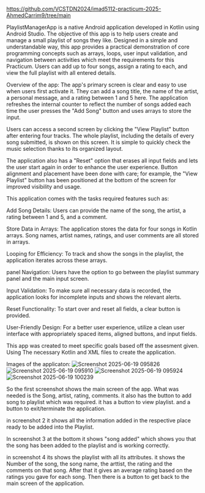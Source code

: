 https://github.com/VCSTDN2024/imad5112-practicum-2025-AhmedCarrim9/tree/main

PlaylistManagerApp is a native Android application developed in Kotlin using Android Studio. 
The objective of this app is to help users create and manage a small playlist of songs they like.
Designed in a simple and understandable way, this app provides a practical demonstration of core programming concepts such as arrays, loops, user input validation, and navigation between activities 
which meet the requirements for this Practicum. Users can add up to four songs, assign a rating to each, and view the full playlist with all entered details.

Overview of the app:
The app's primary screen is clear and easy to use when users first activate it.
They can add a song title, the name of the artist, a personal message, and a rating between 1 and 5 here.
The application refreshes the internal counter to reflect the number of songs added each time the user presses the "Add Song" button and uses arrays to store the input.

Users can access a second screen by clicking the "View Playlist" button after entering four tracks.
The whole playlist, including the details of every song submitted, is shown on this screen.
It is simple to quickly check the music selection thanks to its organized layout.

The application also has a "Reset" option that erases all input fields and lets the user start again in order to enhance the user experience.
Button alignment and placement have been done with care; for example, the "View Playlist" button has been positioned at the bottom of the screen for improved visibility and usage.

This application comes with the tasks required features such as:

 Add Song Details: Users can provide the name of the song, the artist, a rating between 1 and 5, and a comment.

 Store Data in Arrays: The application stores the data for four songs in Kotlin arrays.  Song names, artist names, ratings, and user comments are all stored in arrays.

 Looping for Efficiency: To track and show the songs in the playlist, the application iterates across these arrays.

 panel Navigation: Users have the option to go between the playlist summary panel and the main input screen.

 Input Validation: To make sure all necessary data is recorded, the application looks for incomplete inputs and shows the relevant alerts.

 Reset Functionality: To start over and reset all fields, a clear button is provided.

 User-Friendly Design: For a better user experience, utilize a clean user interface with appropriately spaced items, aligned buttons, and input fields.

 
 This app was created to meet specific goals based off the assesment given. Using The necessary Kotlin and XML files to create the application.

 Images of the applicaton:
![Screenshot 2025-06-19 095826](https://github.com/user-attachments/assets/7c221df8-428f-4fbe-b149-f14c765591d0)
![Screenshot 2025-06-19 095910](https://github.com/user-attachments/assets/134afd45-23fb-4b43-9c36-411242cfa51e)
![Screenshot 2025-06-19 095924](https://github.com/user-attachments/assets/46836490-7fc0-44e3-94a6-516467c2fd25)
![Screenshot 2025-06-19 100239](https://github.com/user-attachments/assets/85c64424-c9f7-401d-8d15-19e9e67cf99e)

So the first screenshot shows the main screen of the app. What was needed is the Song, artist, rating, comments.
it also has the button to add song to playlist which was required.
it has a button to view playlist.
and a button to exit/terminate the application.

in screenshot 2 it shows all the information added in the respective place ready to be added into the Playlist.

In screenshot 3 at the bottom it shows "song added" which shows you that the song has been added to the playlist and is working correctly.

in screenshot 4 its shows the playlist with all its attributes. it shows the Number of the song, the song name, the arttist, the rating and the comments on that song.
After that it gives an average rating based on the ratings you gave for each song.
Then there is a button to get back to the main screen of the application.

 
